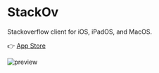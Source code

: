 # StackOv

Stackoverflow client for iOS, iPadOS, and MacOS.

👉 [App Store](https://apps.apple.com/gb/app/stackov/id1511838391)

![preview](https://uploads-ssl.webflow.com/5eda13df55b72c9ccf1b6aef/5eda4288c8019d1cc6edc24e_preview2.png)
